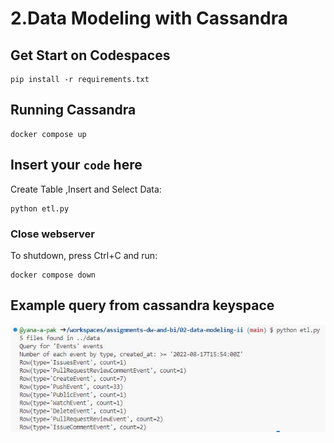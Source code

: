 # 2.Data Modeling with Cassandra

## Get Start on Codespaces

`````````````````````````````````````````````
pip install -r requirements.txt
`````````````````````````````````````````````


## Running Cassandra

`````````````````````````````````````````````
docker compose up
`````````````````````````````````````````````

## Insert your `code` here

Create Table ,Insert and Select Data:
`````````````````````````````````````````````
python etl.py
`````````````````````````````````````````````

### Close webserver

To shutdown, press Ctrl+C and run: 
`````````````````````````````````````````````
docker compose down
`````````````````````````````````````````````


## Example query from cassandra keyspace



![](https://github.com/yana-a-pak/Assignments-dw-and-bi/blob/main/02-data-modeling-ii/query%20with%20cassandra.JPG)